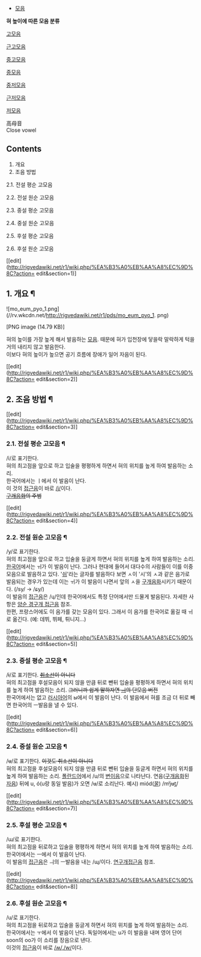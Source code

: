   * [모음](%EB%AA%A8%EC%9D%8C.md)  

**혀 높이에 따른 모음 분류**

[고모음](%EA%B3%A0%EB%AA%A8%EC%9D%8C.md)

[근고모음](%EA%B7%BC%EA%B3%A0%EB%AA%A8%EC%9D%8C.md)

[중고모음](%EC%A4%91%EA%B3%A0%EB%AA%A8%EC%9D%8C.md)

[중모음](%EC%A4%91%EB%AA%A8%EC%9D%8C.md)

[중저모음](%EC%A4%91%EC%A0%80%EB%AA%A8%EC%9D%8C.md)

[근저모음](%EA%B7%BC%EC%A0%80%EB%AA%A8%EC%9D%8C.md)

[저모음](%EC%A0%80%EB%AA%A8%EC%9D%8C.md)

高母音  
Close vowel

## Contents

    

1. 개요 
2. 조음 방법 
    

2.1. 전설 평순 고모음

2.2. 전설 원순 고모음

2.3. 중설 평순 고모음

2.4. 중설 원순 고모음

2.5. 후설 평순 고모음

2.6. 후설 원순 고모음

[[edit](http://rigvedawiki.net/r1/wiki.php/%EA%B3%A0%EB%AA%A8%EC%9D%8C?action=
edit&section=1)]

## 1. 개요 ¶

![mo_eum_pyo_1.png](//rv.wkcdn.net/http://rigvedawiki.net/r1/pds/mo_eum_pyo_1.
png)

[PNG image (14.79 KB)]

  
혀의 높이를 가장 높게 해서 발음하는 [모음](%EB%AA%A8%EC%9D%8C.md). 때문에 혀가 입천장에 닿을락 말락하게 턱을
거의 내리지 않고 발음한다.  
이보다 혀의 높이가 높으면 공기 흐름에 장애가 일어 자음이 된다.

  

[[edit](http://rigvedawiki.net/r1/wiki.php/%EA%B3%A0%EB%AA%A8%EC%9D%8C?action=
edit&section=2)]

## 2. 조음 방법 ¶

[[edit](http://rigvedawiki.net/r1/wiki.php/%EA%B3%A0%EB%AA%A8%EC%9D%8C?action=
edit&section=3)]

### 2.1. 전설 평순 고모음 ¶

/i/로 표기한다.  
혀의 최고점을 앞으로 하고 입술을 평평하게 하면서 혀의 위치를 높게 하여 발음하는 소리.  
한국어에서는 ㅣ에서 이 발음이 난다.  
이 것의 [접근음](%EC%A0%91%EA%B7%BC%EC%9D%8C.md)이 바로
[/j/](%EA%B2%BD%EA%B5%AC%EA%B0%9C%EC%9D%8C#s-1.1.5.md)이다.  
<del>[구개음화](%EA%B5%AC%EA%B0%9C%EC%9D%8C%ED%99%94.md)의 주범</del>

  

[[edit](http://rigvedawiki.net/r1/wiki.php/%EA%B3%A0%EB%AA%A8%EC%9D%8C?action=
edit&section=4)]

### 2.2. 전설 원순 고모음 ¶

/y/로 표기한다.  
혀의 최고점을 앞으로 하고 입술을 둥글게 하면서 혀의 위치를 높게 하여 발음하는 소리.  
[한국어](%ED%95%9C%EA%B5%AD%EC%96%B4.md)에서는 ㅟ가 이 발음이 난다. 그러나 현대에 들어서 대다수의 사람들이
이를 이중모음으로 발음하고 있다. '[쉬](%EC%89%AC.md)'라는 글자를 발음하다 보면 ㅅ이 '시'의 ㅅ과 같은 음가로 발음되는
경우가 있는데 이는 ㅟ가 이 발음이 나면서 앞의 ㅅ을
[구개음화](%EA%B5%AC%EA%B0%9C%EC%9D%8C%ED%99%94.md)시키기 때문이다. (/sy/ → /ɕy/)  
이 발음의 [접근음](%EC%A0%91%EA%B7%BC%EC%9D%8C.md)은 /ɥ/인데 한국어에서도 특정 단어에서만 드물게
발음된다. 자세한 사항은 [양순 경구개 접근음](%EC%96%91%EC%88%9C%EC%9D%8C#s-1.1.10.md) 참조.  
한편, 프랑스어에도 이 음가를 갖는 모음이 있다. 그래서 이 음가를 한국어로 옮길 때 ㅟ로 옮긴다. (예: 데뷔, 뷔페, 튀니지...)

  

[[edit](http://rigvedawiki.net/r1/wiki.php/%EA%B3%A0%EB%AA%A8%EC%9D%8C?action=
edit&section=5)]

### 2.3. 중설 평순 고모음 ¶

/ɨ/로 표기한다. <del>[취소선](%EC%B7%A8%EC%86%8C%EC%84%A0.md)이 아니다</del>  
혀의 최고점을 후설모음이 되지 않을 만큼 뒤로 뺀뒤 입술을 평평하게 하면서 혀의 위치를 높게 하여 발음하는 소리. <del>그러니까 쉽게
말하자면 [ㅢ](%E3%85%A2.md)의 단모음 버전</del>  
한국어에서는 없고 [러시아어](%EB%9F%AC%EC%8B%9C%EC%95%84%EC%96%B4.md)의 ы에서 이 발음이 난다. 이
발음에서 혀를 조금 더 뒤로 빼면 한국어의 ㅡ발음을 낼 수 있다.

[[edit](http://rigvedawiki.net/r1/wiki.php/%EA%B3%A0%EB%AA%A8%EC%9D%8C?action=
edit&section=6)]

### 2.4. 중설 원순 고모음 ¶

/ʉ/로 표기한다. <del>이것도 취소선이 아니다</del>  
혀의 최고점을 후설모음이 되지 않을 만큼 뒤로 뺀뒤 입술을 둥글게 하면서 혀의 위치를 높게 하여 발음하는 소리.
[폴란드어](%ED%8F%B4%EB%9E%80%EB%93%9C%EC%96%B4.md)에서 /u/의
[변이음](%EB%B3%80%EC%9D%B4%EC%9D%8C.md)으로 나타난다.
연음([구개음화](%EA%B5%AC%EA%B0%9C%EC%9D%8C%ED%99%94.md)된
[자음](%EC%9E%90%EC%9D%8C.md)) 뒤에 u, ó(u랑 동일 발음)가 오면 /ʉ/로 소리난다. 예시)
miód([꿀](%EA%BF%80.md)) /mʲjʉt̪/

[[edit](http://rigvedawiki.net/r1/wiki.php/%EA%B3%A0%EB%AA%A8%EC%9D%8C?action=
edit&section=7)]

### 2.5. 후설 평순 고모음 ¶

/ɯ/로 표기한다.  
혀의 최고점을 뒤로하고 입술을 평평하게 하면서 혀의 위치를 높게 하여 발음하는 소리.  
한국어에서는 ㅡ에서 이 발음이 난다.  
이 발음의 [접근음](%EC%A0%91%EA%B7%BC%EC%9D%8C.md)은 ㅢ의 ㅡ발음을 내는 /ɰ/이다. [연구개접근음](%EC%97%B0%EA%B5%AC%EA%B0%9C%EC%9D%8C#s-1.1.5.md) 참조.

  

[[edit](http://rigvedawiki.net/r1/wiki.php/%EA%B3%A0%EB%AA%A8%EC%9D%8C?action=
edit&section=8)]

### 2.6. 후설 원순 고모음 ¶

/u/로 표기한다.  
혀의 최고점을 뒤로하고 입술을 둥글게 하면서 혀의 위치를 높게 하여 발음하는 소리.  
한국어에서는 ㅜ에서 이 발음이 난다. 독일어에서는 u가 이 발음을 내며 영어 단어 soon의 oo가 이 소리를 장음으로 낸다.  
이것의 [접근음](%EC%A0%91%EA%B7%BC%EC%9D%8C.md)이 바로
[/ʍ/,/w/](%EC%96%91%EC%88%9C%EC%9D%8C#s-1.1.9.md)이다.

